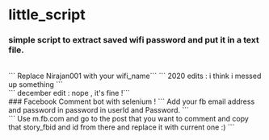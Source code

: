 # little_script
### simple script to extract saved wifi password  and put it in a text file. 
<br>
``` Replace Nirajan001 with your wifi_name```
``` 2020 edits : i think i messed up something ```<br>
``` december edit : nope , it's fine !``` <br>
### Facebook Comment bot with selenium !
``` Add your fb email address and password  in password in userId and Password. ```<br>
``` Use m.fb.com and go to the post that you want to comment and copy that story_fbid and id from there and replace it with current one :) ```
